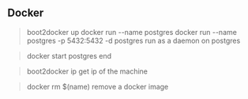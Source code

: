 Docker
------

> boot2docker up
> docker run --name postgres
> docker run --name postgres -p 5432:5432 -d postgres
run as a daemon on postgres

> docker start postgres
end

> boot2docker ip
get ip of the machine

>docker rm $(name)
remove a docker image